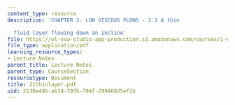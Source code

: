 ```yaml
---
content_type: resource
description: 'CHAPTER 2: LOW VISCOUS FLOWS - 2.1 A thin

  fluid layer flowing down an incline'
file: https://ol-ocw-studio-app-production.s3.amazonaws.com/courses/1-63-advanced-fluid-dynamics-of-the-environment-fall-2002/2130e49bab34797b794f299468d5ef2b_21thinlayer.pdf
file_type: application/pdf
learning_resource_types:
- Lecture Notes
parent_title: Lecture Notes
parent_type: CourseSection
resourcetype: Document
title: 21thinlayer.pdf
uid: 2130e49b-ab34-797b-794f-299468d5ef2b
---
```

